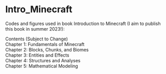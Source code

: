 # Intro_Minecraft
Codes and figures used in book Introduction to Minecraft (I aim to publish this book in summer 2023!):

Contents (Subject to Change)
<br>Chapter 1: Fundamentals of Minecraft
<br>Chapter 2: Blocks, Chunks, and Biomes
<br>Chapter 3: Entities and Effects
<br>Chapter 4: Structures and Analyses
<br>Chapter 5: Mathematical Modeling
